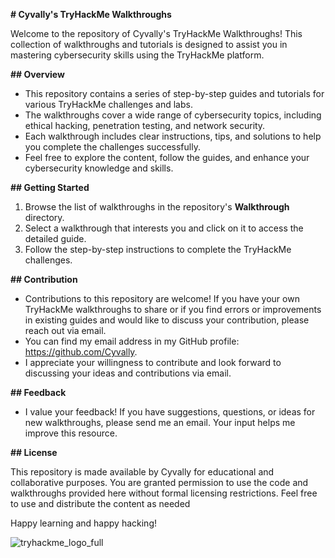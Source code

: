 **# Cyvally's TryHackMe Walkthroughs**

Welcome to the repository of Cyvally's TryHackMe Walkthroughs! This collection of walkthroughs and tutorials is designed to assist you in mastering cybersecurity skills using the TryHackMe platform.

**## Overview**

- This repository contains a series of step-by-step guides and tutorials for various TryHackMe challenges and labs.
- The walkthroughs cover a wide range of cybersecurity topics, including ethical hacking, penetration testing, and network security.
- Each walkthrough includes clear instructions, tips, and solutions to help you complete the challenges successfully.
- Feel free to explore the content, follow the guides, and enhance your cybersecurity knowledge and skills.

**## Getting Started**

1. Browse the list of walkthroughs in the repository's **Walkthrough** directory.
2. Select a walkthrough that interests you and click on it to access the detailed guide.
3. Follow the step-by-step instructions to complete the TryHackMe challenges.

**## Contribution**

- Contributions to this repository are welcome! If you have your own TryHackMe walkthroughs to share or if you find errors or improvements in existing guides and would like to discuss your contribution, please reach out via email.
- You can find my email address in my GitHub profile: https://github.com/Cyvally.
- I appreciate your willingness to contribute and look forward to discussing your ideas and contributions via email.


**## Feedback**

- I value your feedback! If you have suggestions, questions, or ideas for new walkthroughs, please send me an email. Your input helps me improve this resource.

**## License**

This repository is made available by Cyvally for educational and collaborative purposes. You are granted permission to use the code and walkthroughs provided here without formal licensing restrictions. Feel free to use and distribute the content as needed

Happy learning and happy hacking!

![tryhackme_logo_full](https://github.com/Cyvally/TryHackMe-Walkthroughs/assets/141871547/cadc93a5-ae50-4a52-a34c-68de35d54c38)

